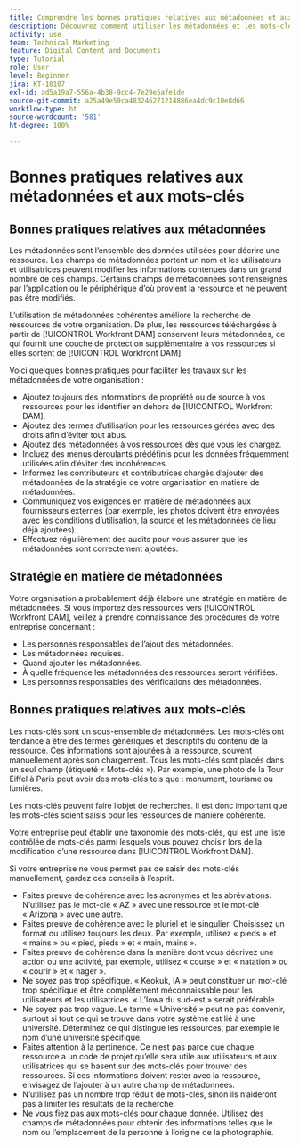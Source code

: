 ```yaml
---
title: Comprendre les bonnes pratiques relatives aux métadonnées et aux mots-clés en tant que contributeur ou contributrice
description: Découvrez comment utiliser les métadonnées et les mots-clés dans [!UICONTROL Workfront DAM] pour décrire une ressource afin d’améliorer la recherche de ressources de votre entreprise.
activity: use
team: Technical Marketing
feature: Digital Content and Documents
type: Tutorial
role: User
level: Beginner
jira: KT-10107
exl-id: ad5a19a7-556a-4b38-9cc4-7e29e5afe1de
source-git-commit: a25a49e59ca483246271214886ea4dc9c10e8d66
workflow-type: ht
source-wordcount: '581'
ht-degree: 100%

---
```


# Bonnes pratiques relatives aux métadonnées et aux mots-clés

## Bonnes pratiques relatives aux métadonnées

Les métadonnées sont l’ensemble des données utilisées pour décrire une ressource. Les champs de métadonnées portent un nom et les utilisateurs et utilisatrices peuvent modifier les informations contenues dans un grand nombre de ces champs. Certains champs de métadonnées sont renseignés par l’application ou le périphérique d’où provient la ressource et ne peuvent pas être modifiés.

L’utilisation de métadonnées cohérentes améliore la recherche de ressources de votre organisation. De plus, les ressources téléchargées à partir de [!UICONTROL Workfront DAM] conservent leurs métadonnées, ce qui fournit une couche de protection supplémentaire à vos ressources si elles sortent de [!UICONTROL Workfront DAM].

Voici quelques bonnes pratiques pour faciliter les travaux sur les métadonnées de votre organisation :

* Ajoutez toujours des informations de propriété ou de source à vos ressources pour les identifier en dehors de [!UICONTROL Workfront DAM].
* Ajoutez des termes d’utilisation pour les ressources gérées avec des droits afin d’éviter tout abus.
* Ajoutez des métadonnées à vos ressources dès que vous les chargez.
* Incluez des menus déroulants prédéfinis pour les données fréquemment utilisées afin d’éviter des incohérences.
* Informez les contributeurs et contributrices chargés d’ajouter des métadonnées de la stratégie de votre organisation en matière de métadonnées.
* Communiquez vos exigences en matière de métadonnées aux fournisseurs externes (par exemple, les photos doivent être envoyées avec les conditions d’utilisation, la source et les métadonnées de lieu déjà ajoutées).
* Effectuez régulièrement des audits pour vous assurer que les métadonnées sont correctement ajoutées.

## Stratégie en matière de métadonnées

Votre organisation a probablement déjà élaboré une stratégie en matière de métadonnées. Si vous importez des ressources vers [!UICONTROL Workfront DAM], veillez à prendre connaissance des procédures de votre entreprise concernant :

* Les personnes responsables de l’ajout des métadonnées.
* Les métadonnées requises.
* Quand ajouter les métadonnées.
* À quelle fréquence les métadonnées des ressources seront vérifiées.
* Les personnes responsables des vérifications des métadonnées.

## Bonnes pratiques relatives aux mots-clés

Les mots-clés sont un sous-ensemble de métadonnées. Les mots-clés ont tendance à être des termes génériques et descriptifs du contenu de la ressource. Ces informations sont ajoutées à la ressource, souvent manuellement après son chargement. Tous les mots-clés sont placés dans un seul champ (étiqueté « Mots-clés »). Par exemple, une photo de la Tour Eiffel à Paris peut avoir des mots-clés tels que : monument, tourisme ou lumières.

Les mots-clés peuvent faire l’objet de recherches. Il est donc important que les mots-clés soient saisis pour les ressources de manière cohérente.

Votre entreprise peut établir une taxonomie des mots-clés, qui est une liste contrôlée de mots-clés parmi lesquels vous pouvez choisir lors de la modification d’une ressource dans [!UICONTROL Workfront DAM].

Si votre entreprise ne vous permet pas de saisir des mots-clés manuellement, gardez ces conseils à l’esprit.

* Faites preuve de cohérence avec les acronymes et les abréviations. N’utilisez pas le mot-clé « AZ » avec une ressource et le mot-clé « Arizona » avec une autre.
* Faites preuve de cohérence avec le pluriel et le singulier. Choisissez un format ou utilisez toujours les deux. Par exemple, utilisez « pieds » et « mains » ou « pied, pieds » et « main, mains ».
* Faites preuve de cohérence dans la manière dont vous décrivez une action ou une activité, par exemple, utilisez « course » et « natation » ou « courir » et « nager ».
* Ne soyez pas trop spécifique. « Keokuk, IA » peut constituer un mot-clé trop spécifique et être complètement méconnaissable pour les utilisateurs et les utilisatrices. « L’Iowa du sud-est » serait préférable.
* Ne soyez pas trop vague. Le terme « Université » peut ne pas convenir, surtout si tout ce qui se trouve dans votre système est lié à une université. Déterminez ce qui distingue les ressources, par exemple le nom d’une université spécifique.
* Faites attention à la pertinence. Ce n’est pas parce que chaque ressource a un code de projet qu’elle sera utile aux utilisateurs et aux utilisatrices qui se basent sur des mots-clés pour trouver des ressources. Si ces informations doivent rester avec la ressource, envisagez de l’ajouter à un autre champ de métadonnées.
* N’utilisez pas un nombre trop réduit de mots-clés, sinon ils n’aideront pas à limiter les résultats de la recherche.
* Ne vous fiez pas aux mots-clés pour chaque donnée. Utilisez des champs de métadonnées pour obtenir des informations telles que le nom ou l’emplacement de la personne à l’origine de la photographie.
